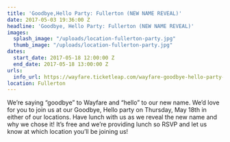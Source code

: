 ```yaml
---
title: 'Goodbye,Hello Party: Fullerton (NEW NAME REVEAL)'
date: 2017-05-03 19:36:00 Z
headline: 'Goodbye, Hello Party: Fullerton (NEW NAME REVEAL)'
images:
  splash_image: "/uploads/location-fullerton-party.jpg"
  thumb_image: "/uploads/location-fullerton-party.jpg"
dates:
  start_date: 2017-05-18 12:00:00 Z
  end_date: 2017-05-18 13:00:00 Z
urls:
  info_url: https://wayfare.ticketleap.com/wayfare-goodbye-hello-party-fullerton/
location: Fullerton
---
```


We’re saying “goodbye” to Wayfare and “hello” to our new name. We’d love for you to join us at our Goodbye, Hello party on Thursday, May 18th in either of our locations. Have lunch with us as we reveal the new name and why we chose it! It’s free and we’re providing lunch so RSVP and let us know at which location you’ll be joining us!
